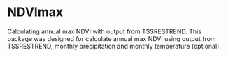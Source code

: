 # NDVImax
Calculating annual max NDVI with output from TSSRESTREND.
This package was designed for calculate annual max NDVI using output from TSSRESTREND, monthly precipitation and monthly temperature (optional).

